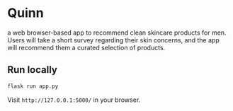 # Quinn
a web browser-based app to recommend clean skincare products for men. Users will take a short survey regarding their skin concerns, and the app will recommend them a curated selection of products.


## Run locally
```bash
flask run app.py
```

Visit `http://127.0.0.1:5000/` in your browser.
